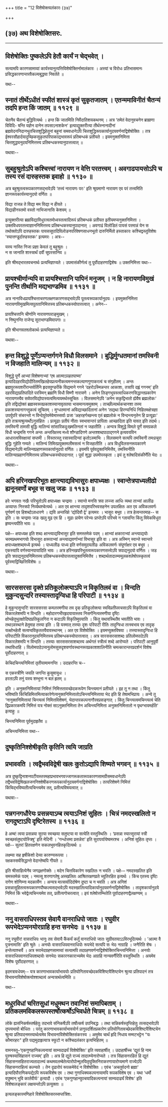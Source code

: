 +++
title = "12 विशेषोक्त्यलंकारः (३७)"

+++


## (३७) अथ विशेषोक्तिसरः.

------------------------------------------------------------------------

## विशेषोक्तिः पुष्कलेऽपि हेतौ कार्यं न चेद्भवेत् ।

सत्यामपि कारणसामग्र्यां कार्यस्यानुत्पत्तिविशेषोक्तिर्नामालंकारः ।
अस्यां च विरोधः प्रतिभासमानः प्रसिद्धकारणान्तरवैकल्यबुद्ध्या निवर्तते ॥

यथा--



## स्नातं तीर्थेऽधीतं स्फीतं शास्त्रं कृतं सुकृतजातम् । एतन्ममाविनीतं चैतन्यं तदपि हन्त किं जातम् ॥ ११२९ ॥

चेतनैव चैतन्यं बुद्धिरित्यर्थः । हन्त किं जातमिति निर्वेदातिशयकथनम् ।
अत्र ‘तमेतं वेदानुवचनेन ब्राह्मणा विविदि- षन्ति यज्ञेन दानेन
तपसाऽनाशकेन' इत्याद्युक्तरीत्या तीर्थस्नानादीनां
ब्रह्मवेदननिदानभूतचित्तशुद्धिहेतूनां बहूनां समवधानेऽपि
चित्तशुद्धिरूपकार्यानुदयवर्णनाद्विशेषोक्तिः । तत्र
ईश्वरसौहार्दयादृच्छिकसुकृतपरिपाकाद्यभावरूपं प्रतिबन्धकं प्रतीयते ।
इयमनुक्तनिमित्ता चित्तशुद्ध्यनुदयनिमित्तस्य प्रतिबन्धकस्यानुपात्तत्वात्
॥

यथावा--



## सुबहुश्रुतोऽपि कश्चित्त्वां नारायण न वेत्ति परतत्त्वम् । अवगाढपायसोऽपि च तस्य रसं दारुहस्तक इवाहो ॥ ११३० ॥

अत्र बहुश्रुतत्वरूपकारणसद्भावेऽपि ‘तत्त्वं नारायणः परः' इति श्रूयमाणो
नारायण एव परं तत्त्वमिति ज्ञानरूपकार्यस्यानुदयो वर्णितः ॥

विद्या राजन्न ते विद्या मम विद्या न हीयते ।  
विद्याहीनस्तमो वस्तो नाभिजानासि केशवम् ॥

इत्युक्तरीत्या ब्रह्मविद्याविधुरत्वतमोध्वस्तत्वादिरूपं प्रतिबन्धकं
प्रतीयत इतीयमप्यनुक्तनिमित्ता । उक्तविधपरतत्त्वाज्ञाननिमित्तस्य
प्रतिबन्धकस्यानुपादानात् । अवगाढं विलोडितं पायसं परमान्नं येन स
तथोक्तोऽपि दारुहस्तकः पायससूपादिविलोडनपरिवेषणसाधनभूतो दारुनिर्मितो
हस्ताकारः कश्चिद्वस्तुविशेषः 'स्यात्तण्डूर्दारुहस्तकः' इत्यमरः । अत्र--

यस्य नास्ति निजा प्रज्ञा केवलं तु बहुश्रुतः ।  
न स जानाति शास्त्रार्थं दर्वी सूपरसानिव ॥

इति श्रीमद्भारतवचनार्थः प्रत्यभिज्ञाप्यते । उपमासंकीर्णत्वं तु
पूर्वोदाहरणाद्विशेषः ॥ उक्तनिमित्ता यथा--



## प्रायश्चीर्णान्यपि वा प्रायश्चित्तानि पापिनं मनुजम् । न हि नारायणविमुखं पुनन्ति तीर्थानि मद्यभाण्डमिव ॥ ११३१ ॥

अत्र नानाविधप्रायश्चित्ताचरणलक्षणकारणसद्भावेऽपि पूतत्वरूपकार्यानुदयः ।
इयमुक्तनिमित्ता नारायणविमुखमित्यपूततानिमित्तस्य
प्रतिबन्धकस्योपात्तत्वात् । अनेन--

प्रायश्चित्तानि चीर्णानि नारायणपराङ्मुखम् ।  
न निष्पुनन्ति राजेन्द्र सुराभाण्डमिवापगाः ॥

इति श्रीभागवतश्लोकार्थः प्रत्यभिज्ञाप्यते ॥

यथावा--



## हन्त विशुद्धे पूर्णेऽप्यन्तर्गगने विधौ विलसमाने । बुद्धिर्मुग्धतमानां तमस्विनी न विजहाति मालिन्यम् ॥ ११३२ ॥

विशुद्धे पूर्णे आभ्यां विशेषणाभ्यां ‘एष आत्माऽपहतपाप्मा’
इत्यादिदहरविद्योदीरितमखिलहेयप्रत्यनीकत्वमनन्तकल्याणगुणाकरत्वं च
संगृहीतम् । अन्तः ब्रह्मपुररूपशरीरान्तर्वर्तिनि हृदयपुण्डरीके विद्यमाने
गगने ‘दहरोऽस्मिन्नन्तर आकाशः, तत्रापि दह्लं गगनम्’ इति
दहरविद्याप्रतिपादिते परस्मिन् ब्रह्मणि विधौ विष्णौ नारायणे । अनेन
लिङ्गभूयस्त्वाधिकरणसिद्धान्तप्रकारेण नारायणस्यैव
सर्वपरविद्योपास्यत्वमित्ययमर्थस्सूचितः । विलसमानेऽपि ‘अनेन सकृद्विभातो
ह्येवैष ब्रह्मलोकः' इति तद्विद्योक्तं ब्रह्मस्वरूपप्रकाशस्यानावृततया
भासमानत्वमुक्तम् । ताच्छील्यार्थकचानशा तस्य प्रकाशस्यानागन्तुकत्वं
सूचितम् । मुग्धतमानां अविद्याच्छादितानां अनेन ‘तद्यथा हिरण्यनिधिं
निहितमक्षेत्रज्ञा उपर्युपरि संचरन्तो न विन्देयुरेवमेवेमास्सर्वाः प्रजा
‘अहरहर्गच्छन्त्य एतं ब्रह्मलोकं न विन्दन्त्यनृतेन हि प्रत्यूढाः' इति
तत्रत्यश्रुत्यर्थोऽनुसंहितः । प्रत्यूढाः प्रतीपं नीताः स्वभावान्तरं
प्रापिताः आच्छादिता इति यावत् इति तदर्थः। तमस्विनी तामसी बुद्धिः
मालिन्यं सांसारिकदुःखमलिनतां न जहातीति । अन्यत्र विशुद्धे विमले पूर्णे
समग्रकले विधौ चन्द्रमसि गगने अन्तः अन्तरिक्षस्य मध्ये शौण्डादिगणे
अन्तश्शब्दपाठाद्गगने इत्यवयविन आधारत्वविवक्षायां सप्तमी । विस्तरस्तु
रसास्वादिन्यां कृतोऽस्माभिः । विलसमाने सत्यपि तमस्विनी तमःप्रचुरा
बुद्धिः गुहेति गम्यते । मालिन्यं तिमिरप्रयुक्तमलीमसत्वं न विजहातीति ।
अत्र विधुविलसनरूपकारणे विद्यमानेऽपि मालिन्यप्रहाणरूपकार्यानुदयो वर्णितः
। इयमपि पूर्ववदुक्तनिमित्तैव, तमस्विनीति मालिन्याप्रहाणनिमित्तस्य
प्रतिबन्धकस्योपादानात् । पूर्वा शुद्धा उपमोपस्कृता । इयं तु
श्लेषादिसंकीर्णेति भेदः ॥

यथावा--



## अपि हरिनखपरिभूतः क्षान्त्याद्यविभासुरः क्षपाध्यक्षः । स्वान्तेत्रपाध्यलीढो ह्यनूनवर्णो बभूव स खलु जडः ॥ ११३३ ॥

हरेः भगवतः नखैः परिभूतोऽपि क्षपाध्यक्षः चन्द्रमाः । स्वान्ते मनसि त्रपा
लज्जा आधिः व्यथा ताभ्यां आलीढः अव्याप्तः निस्त्रपो निर्व्यथश्चेत्यर्थः ।
अत एव क्षान्त्या तादृशपरिभवसहनेन उपलक्षितः अत एव अविकलवर्णः पूर्णवर्ण एव
हिशब्दोऽवधारणे । द्यवि अन्तरिक्षे ‘द्योदिवौ द्वे' इत्यमरः । भासुरः बभूव
। तत्र हेत्वन्तरमाह-- स इति । सः चन्द्रमाः जडः खलु मूढ एव हि । मूढाः
प्रायेण परेभ्यः प्राप्तेऽपि परिभवे न ग्लायन्ति किंतु विवेकविधुरा
हृष्यन्त्यपीति भावः ॥

पक्षे–- क्षपाध्यक्ष इति शब्दः क्षान्त्याद्यविभासुर इति समस्तमेकं पदम् ।
क्षाभ्यां क्षकाराभ्यां अन्त्याद्ययोः चरमप्रथमभागयोः विभासुरः
क्षरूपाभ्यां अन्त्याद्यवर्णाभ्यां विभासुर इति वा । अत्र अस्मिन् स्वान्ते
स्वान्तरे क्षपाध्यक्षशब्दमध्ये इत्यर्थः । पाध्यलीढः पाध्य इति
वर्णसमुदयलीढः अविकलवर्णः संपूर्णाक्षर एव बभूव । एकस्यापि
वर्णस्यानपायादिति भावः । अत्र हरिनखपरिभूतत्वरूपकारणसत्त्वेऽपि
त्रपाद्यनुदयो वर्णितः । जड इति त्रपाद्यनुदयनिमित्तस्य
प्रतिबन्धकस्योपात्तत्वादुक्तनिमित्तैव ।
शब्दार्थतादात्म्यमूलकश्लेषोपस्कृतत्वं पूर्वस्माद्विच्छित्तिविशेषः ॥

यथावा--



## सारससरसा दृक्ते प्रतिकूलोक्त्याऽपि न विकृतिलवं वा । विन्दति मुकुन्दसुन्दरि तस्यास्तादृग्विधा हि परिपाटी ॥ ११३४ ॥

हे मुकुन्दसुन्दरि! सारससरसा कमलरमणीया तव दृक् प्रतिकूलोक्त्या
स्वविप्रतीपवचसाऽपि विकृतिलवं वा विकारलेशमपि न विन्दति ।
महोदारगभीरहृदयायास्तव निसर्गनित्यरमणीया दृष्टिः
क्षोभहेतुभूतक्षोदिष्ठप्रतिकूलगिरा न कदाऽपि विकृतिमुपयाति । किंतु
यथावस्थितैव भवतीति भावः । तथाऽवस्थाने हेतुमाह तस्या इति । हि यस्मात्
तस्याः दृशः परिपाटी रीतिः तादृग्विधा तत्स्वभाव एव तादृक् यत्क्षोभहेतौ
सत्यप्यविकृततयैवावस्थानम् । अत एव विशेषोक्तिः । इयमप्युक्तविषया ।
तस्यास्तादृग्विधा हि परिपाटीति विकारानुदयनिमित्तस्य
प्रतिबन्धकस्योपात्तत्वात् । अत्र सारससरसाशब्दः प्रतिलोमपाठेऽपि
विकारलेशमपि न विन्दति । तस्याः सारससरसाशब्दस्य अर्थगतं स्त्रीत्वं शब्दे
आरोप्यते । परिपाटी आनुपूर्वी तथाविधाहि ।
विलोमपाठेऽप्यनुलोमसुसदृशवर्णावस्थानरूपप्रकाशशालिनीति
चमत्कारान्तरप्रदर्शनं विशेषः पूर्वोदाहरणात् ॥

केचिदचिन्त्यनिमित्तां तृतीयामामनन्ति । उदाहरन्ति च--

स एकस्त्रीणि जयति जगन्ति कुसुमायुधः ।  
हरताऽपि तनुं यस्य शम्भुना न बलं हृतम् ॥

इति । अनुक्तनिमित्तायां निमित्तं निमित्ततावच्छेदकरूपेण चिन्त्यमानं
प्रतीयते । इह तु न तथा । किंतु भविष्यति
किंचिन्निमित्तमित्याकारेणेत्यनुक्तनिमित्तातोऽचिन्त्यनिमित्ताया भेद इति
हि तेषामभिप्रायः । अन्ये तु ‘नानुक्तनिमित्तायां चिन्त्यत्वं
निमित्तविशेषणं, भेदान्तरकल्पनागौरवप्रसङ्गात् । किंतु
चिन्त्यत्वमचिन्त्यत्वं चेति द्विप्रकारकमपि निमित्तं यत्र नोक्तं
साऽनुक्तनिमित्ता तेन अचिन्त्यनिमित्ता अनुक्तनिमित्तातो न पृथग्भावमर्हति'
इत्याहुः ॥

चिन्त्यनिमित्ता पूर्वमुदाहृतैव ॥

अचिन्त्यनिमित्ता यथा--



## दुष्कृतिनिश्शेषीकृति कृतिनि त्वयि जाग्रति

## प्रभाववति । त्वद्वैभवविद्वेषी खलः कुतोऽद्यापि शिष्यते भगवन् ॥ ११३५ ॥

अत्र
दुष्कृद्विनाशनपटीयस्तरमहाप्रभावभगवज्जागरूकतारूपकारणसामग्रीसमवधानेऽपि
तद्वैभवविद्वेषिखलजननिश्शेषीकरणरूपकार्यानुदयवर्णनाद्विशेषोक्तिः ।
तत्परिशेषणे निमित्तं किंचिद्भविष्यतीत्यचिन्त्यमेव तत्,
प्रतीत्यविषयत्वात् ॥

यथावा--



## पन्नगनगधौरेयः प्रसन्नयाऽम्ब त्वयाऽनिशं सुहितः । चित्रं नमदस्खलितो न रागदुष्टाऽपि दृष्टिरेतस्य ॥ ११३६ ॥

हे अम्ब! त्वया प्रसन्नया सुरया स्वच्छया सतुष्टया वा सत्येति
वस्तुस्थितिः । ‘प्रसन्ना स्यात्सुरायां स्त्री स्वच्छसंतुष्टयोस्त्रिषु'
इति मेदिनी । 'गन्धोत्तमा प्रसन्नेरा’ इति सुरापर्यायेष्वमरश्च । अनिशं
सुहितः तृप्तः । पक्षे-- सुतरां हितरक्षणेन सकलभुवनहितकृदित्यर्थः ॥

लक्ष्म्या सह हृषीकेशो देव्या कारुण्यरूपया ।  
रक्षकस्सर्वसिद्धान्ते वेदान्तेष्वपि गीयते ॥

इति श्रीसाहित्येनैव जगद्रक्षणोक्तेः । मदेन चित्तविकारेण स्खलितः न भवति ।
पक्षे-– नमदस्खलित इति समस्तमेकं पदम् । नमत्सु शरणागतेषु अस्खलितः
आश्रितरक्षणव्रते च्युतिरहित इत्यर्थः । किंच एतस्य दृष्टिः रागेण शोणिम्ना
मदकार्येण । अन्यत्र मात्सर्यादिदोषेण दुष्टा च न भवति । अत्र अनिशं
प्रसन्नासुहितत्वरूपकारणपौष्कल्यसद्भावेऽपि
मदस्खालित्यादिकार्यानुदयवर्णनाद्विशेषोक्तिः । तादृशकार्यानुदये निमित्तं
किं भवेद्वेत्यचिन्त्यमेव तत्, प्रतीत्यगोचरत्वात् । इयं श्लेषोत्तम्भितेति
पूर्वादाहरणाद्वैलक्षण्यम् ॥

यथावा--



## ननु वासराधिपस्तव सेवायै वानराधिपो जातः । रघुवीर रूपभेदेऽप्यनयोरग्राहि हन्त सनभेदः ॥ ११३७ ॥

ननु रघुवीर! वासराधिपः भानुः तव सेवायै कैंकर्यं कर्तुं वानराधिपो जातः
सुग्रीवतयाऽऽविरभूदित्यर्थः । 'आत्मा वै पुत्रनामासि' इति श्रुतेः । अनयोः
वासराधिपवानराधिपोः रूपभेदे सत्यपि सः भेदः नाग्राहि । जनैरिति शेषः ।
हन्तेत्याश्चर्ये । अत्र रूपभेदग्रहणसामग्र्यां सत्यामपि
तदग्रहणवर्णनाद्विशेषोक्तिरचिन्त्यनिमित्ता । अनयोः
वासराधिपवानराधिपशब्दयोः सनभेदः सकारनकाराभ्यमेव भेदः अग्राहि
नान्यवर्णैरिति वस्तुस्थितिः । अयमेव विशेषः पूर्वोदाहरणात् ॥

इदमत्रावधेयम्-- यत्र कारणाभावकार्याभावयोः
प्रतियोगितावच्छेदकविशिष्टवैशिष्ट्येन श्रुत्या प्रतिपादनं तत्र
विभावनाविशेषोक्त्योश्शाब्दत्वं अन्यत्रार्थत्वमिति ॥

यथा--



## मधुरविधां चरितसुधां मधुमथन तवानिशं समापिबताम् । प्रतिकलमविकलरूपस्तर्षोत्कर्षोऽभिवर्धते चित्रम् ॥ ११३८ ॥

लोके ह्यसंनिकर्षस्तर्षहेतुः तदभावे संनिकर्षेऽपि तर्षोत्कर्ष उपनिबद्धः ।
तथा सन्निकर्षस्तृप्तिहेतुः तत्सद्भावेऽपि तृप्त्यभावो बोधितः । परंतु
कारणाभावकार्याभावयोर्न प्रागुपदर्शितप्रकारेण
प्रतियोगितावच्छेदकविशिष्टवैशिष्ट्येन श्रुत्या प्रतिपादनमस्यार्थत्वमेव
विभावनाविशेषोक्तिसंकरस्य । अमुमेव चार्थं हृदि निधाय मम्मटभट्टेन "यः
कौमारहरः" इति पद्यमुदाहृत्यात्र स्फुटो न कश्चिदलंकार इत्यभिहितम् ॥

वामनस्तु–‘एकगुणहानिकल्पनायां साम्यदार्ढ्यं विशेषोक्तिः' इति
व्यवाहार्षीत् । उदाहार्षीच्च ‘द्यूतं हि नाम पुरुषस्यासिंहासनं राज्यम्’
इति । अत्र हि द्यूते राज्यं तादात्म्येनारोप्यते । तत्र सिंहासनरहितं हि
द्यूतं सिंहासनसहितराज्यतादात्म्यं
कथमवलम्बेतेत्यारोपोन्मूलयितृयुक्तिनिराकरणायारोप्यमाणे राज्येऽपि
सिंहासनराहित्यं कल्प्यते । तेन दृढारोपं रूपकमेवेदं न विशेषोक्तिः । एवंच
'अचतुर्वदनो ब्रह्मा' इत्यादिपौराणिकपद्येऽपि रूपकविशेष एव । तथा
गुणाधिक्यकल्पनायामपि रूपकविशेष एव । यथा ‘धर्मो वपुष्मान् भुवि
कार्तवीर्यः' इत्यादौ । एवंच ‘एकगुणहान्युपचयादिकल्पनायां साम्यदार्ढ्यं
विशेषः’ इति विशेषालङ्कारं लक्षयन्तोऽपि प्रत्युक्ताः ॥

इत्यलङ्कारमणिहारे विशेषोक्तिसरस्सप्तत्रिंशः.

------------------------------------------------------------------------
